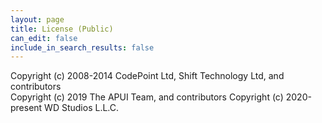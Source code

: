 ```yaml
---
layout: page
title: License (Public)
can_edit: false
include_in_search_results: false
---
```


Copyright (c) 2008-2014 CodePoint Ltd, Shift Technology Ltd, and contributors  
Copyright (c) 2019 The APUI Team, and contributors
Copyright (c) 2020-present WD Studios L.L.C.



